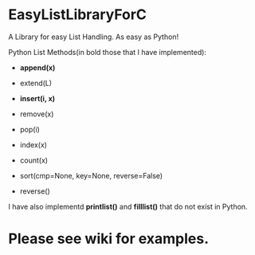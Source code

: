 EasyListLibraryForC
===================

A Library for easy List Handling. As easy as Python!

Python List Methods(in bold those that I have implemented):

 + **append(x)**
 
 + extend(L)
 
 + **insert(i, x)**
 
 + remove(x)
 
 + pop(i)
 
 + index(x)
 
 + count(x)
 
 + sort(cmp=None, key=None, reverse=False)
 
 + reverse()

I have also implementd **printlist()** and **filllist()** that do not exist in Python. 


Please see wiki for examples.
=
